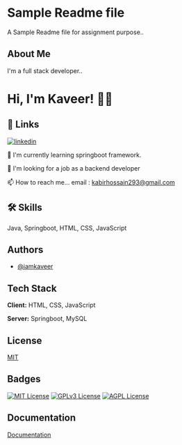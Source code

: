 
# Sample Readme file

A Sample Readme file for assignment purpose..




## About Me
I'm a full stack developer..


# Hi, I'm Kaveer! :man_technologist:


## 🔗 Links
[![linkedin](https://img.shields.io/badge/linkedin-0A66C2?style=for-the-badge&logo=linkedin&logoColor=white)](https://www.linkedin.com/in/iamkaveer/)



🧠 I'm currently learning springboot framework.

🤔 I'm looking for a job as a backend developer

📫 How to reach me... email : kabirhossain293@gmail.com



## 🛠 Skills
Java, Springboot, HTML, CSS, JavaScript


## Authors

- [@iamkaveer](https://www.github.com/iamkaveer)


## Tech Stack

**Client:** HTML, CSS, JavaScript

**Server:** Springboot, MySQL


## License

[MIT](https://choosealicense.com/licenses/mit/)


## Badges
[![MIT License](https://img.shields.io/badge/License-MIT-green.svg)](https://choosealicense.com/licenses/mit/)
[![GPLv3 License](https://img.shields.io/badge/License-GPL%20v3-yellow.svg)](https://opensource.org/licenses/)
[![AGPL License](https://img.shields.io/badge/license-AGPL-blue.svg)](http://www.gnu.org/licenses/agpl-3.0)


## Documentation

[Documentation](https://linktodocumentation)

